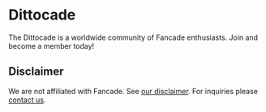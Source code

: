 # Dittocade

The Dittocade is a worldwide community of Fancade enthusiasts. Join and become a member today!


## Disclaimer

We are not affiliated with Fancade. See [our disclaimer](https://ditto.cade.party/disclaimer). For inquiries please [contact us](https://ditto.cade.party/contact).
